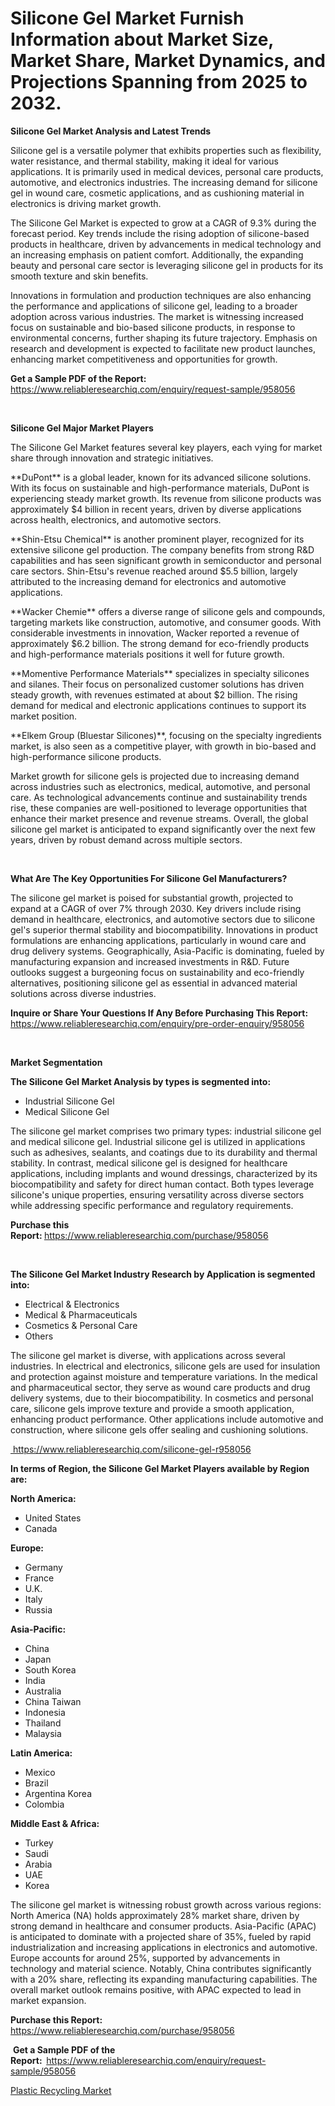 <p><h1>Silicone Gel Market Furnish Information about Market Size, Market Share, Market Dynamics, and Projections Spanning from 2025 to 2032.</h1></p><p><strong>Silicone Gel Market Analysis and Latest Trends</strong></p>
<p><p>Silicone gel is a versatile polymer that exhibits properties such as flexibility, water resistance, and thermal stability, making it ideal for various applications. It is primarily used in medical devices, personal care products, automotive, and electronics industries. The increasing demand for silicone gel in wound care, cosmetic applications, and as cushioning material in electronics is driving market growth.</p><p>The Silicone Gel Market is expected to grow at a CAGR of 9.3% during the forecast period. Key trends include the rising adoption of silicone-based products in healthcare, driven by advancements in medical technology and an increasing emphasis on patient comfort. Additionally, the expanding beauty and personal care sector is leveraging silicone gel in products for its smooth texture and skin benefits.</p><p>Innovations in formulation and production techniques are also enhancing the performance and applications of silicone gel, leading to a broader adoption across various industries. The market is witnessing increased focus on sustainable and bio-based silicone products, in response to environmental concerns, further shaping its future trajectory. Emphasis on research and development is expected to facilitate new product launches, enhancing market competitiveness and opportunities for growth.</p></p>
<p><strong>Get a Sample PDF of the Report:&nbsp;</strong> <a href="https://www.reliableresearchiq.com/enquiry/request-sample/958056?utm_campaign=2752&utm_medium=2&utm_source=Github&utm_content=ia&utm_term=02042025&utm_id=silicone-gel">https://www.reliableresearchiq.com/enquiry/request-sample/958056</a></p>
<p>&nbsp;</p>
<p><strong>Silicone Gel Major Market Players</strong></p>
<p><p>The Silicone Gel Market features several key players, each vying for market share through innovation and strategic initiatives.</p><p>**DuPont** is a global leader, known for its advanced silicone solutions. With its focus on sustainable and high-performance materials, DuPont is experiencing steady market growth. Its revenue from silicone products was approximately $4 billion in recent years, driven by diverse applications across health, electronics, and automotive sectors.</p><p>**Shin-Etsu Chemical** is another prominent player, recognized for its extensive silicone gel production. The company benefits from strong R&D capabilities and has seen significant growth in semiconductor and personal care sectors. Shin-Etsu's revenue reached around $5.5 billion, largely attributed to the increasing demand for electronics and automotive applications.</p><p>**Wacker Chemie** offers a diverse range of silicone gels and compounds, targeting markets like construction, automotive, and consumer goods. With considerable investments in innovation, Wacker reported a revenue of approximately $6.2 billion. The strong demand for eco-friendly products and high-performance materials positions it well for future growth.</p><p>**Momentive Performance Materials** specializes in specialty silicones and silanes. Their focus on personalized customer solutions has driven steady growth, with revenues estimated at about $2 billion. The rising demand for medical and electronic applications continues to support its market position.</p><p>**Elkem Group (Bluestar Silicones)**, focusing on the specialty ingredients market, is also seen as a competitive player, with growth in bio-based and high-performance silicone products. </p><p>Market growth for silicone gels is projected due to increasing demand across industries such as electronics, medical, automotive, and personal care. As technological advancements continue and sustainability trends rise, these companies are well-positioned to leverage opportunities that enhance their market presence and revenue streams. Overall, the global silicone gel market is anticipated to expand significantly over the next few years, driven by robust demand across multiple sectors.</p></p>
<p>&nbsp;</p>
<p><strong>What Are The Key Opportunities For Silicone Gel Manufacturers?</strong></p>
<p><p>The silicone gel market is poised for substantial growth, projected to expand at a CAGR of over 7% through 2030. Key drivers include rising demand in healthcare, electronics, and automotive sectors due to silicone gel's superior thermal stability and biocompatibility. Innovations in product formulations are enhancing applications, particularly in wound care and drug delivery systems. Geographically, Asia-Pacific is dominating, fueled by manufacturing expansion and increased investments in R&D. Future outlooks suggest a burgeoning focus on sustainability and eco-friendly alternatives, positioning silicone gel as essential in advanced material solutions across diverse industries.</p></p>
<p><strong>Inquire or Share Your Questions If Any Before Purchasing This Report:</strong> <a href="https://www.reliableresearchiq.com/enquiry/pre-order-enquiry/958056?utm_campaign=2752&utm_medium=2&utm_source=Github&utm_content=ia&utm_term=02042025&utm_id=silicone-gel">https://www.reliableresearchiq.com/enquiry/pre-order-enquiry/958056</a></p>
<p>&nbsp;</p>
<p><strong>Market Segmentation</strong></p>
<p><strong>The Silicone Gel Market Analysis by types is segmented into:</strong></p>
<p><ul><li>Industrial Silicone Gel</li><li>Medical Silicone Gel</li></ul></p>
<p><p>The silicone gel market comprises two primary types: industrial silicone gel and medical silicone gel. Industrial silicone gel is utilized in applications such as adhesives, sealants, and coatings due to its durability and thermal stability. In contrast, medical silicone gel is designed for healthcare applications, including implants and wound dressings, characterized by its biocompatibility and safety for direct human contact. Both types leverage silicone's unique properties, ensuring versatility across diverse sectors while addressing specific performance and regulatory requirements.</p></p>
<p><strong>Purchase this Report:&nbsp;</strong><a href="https://www.reliableresearchiq.com/purchase/958056?utm_campaign=2752&utm_medium=2&utm_source=Github&utm_content=ia&utm_term=02042025&utm_id=silicone-gel">https://www.reliableresearchiq.com/purchase/958056</a></p>
<p>&nbsp;</p>
<p><strong>The Silicone Gel Market Industry Research by Application is segmented into:</strong></p>
<p><ul><li>Electrical & Electronics</li><li>Medical & Pharmaceuticals</li><li>Cosmetics & Personal Care</li><li>Others</li></ul></p>
<p><p>The silicone gel market is diverse, with applications across several industries. In electrical and electronics, silicone gels are used for insulation and protection against moisture and temperature variations. In the medical and pharmaceutical sector, they serve as wound care products and drug delivery systems, due to their biocompatibility. In cosmetics and personal care, silicone gels improve texture and provide a smooth application, enhancing product performance. Other applications include automotive and construction, where silicone gels offer sealing and cushioning solutions.</p></p>
<p><a href="https://www.reliableresearchiq.com/silicone-gel-r958056?utm_campaign=2752&utm_medium=2&utm_source=Github&utm_content=ia&utm_term=02042025&utm_id=silicone-gel">&nbsp;https://www.reliableresearchiq.com/silicone-gel-r958056</a></p>
<p><strong>In terms of Region, the Silicone Gel Market Players available by Region are:</strong></p>
<p>
    <p> <strong> North America: </strong>
        <ul>
            <li>United States</li>
            <li>Canada</li>
        </ul>
        </p> 
    <p> <strong> Europe: </strong>
        <ul>
            <li>Germany</li>
            <li>France</li>
            <li>U.K.</li>
            <li>Italy</li>
            <li>Russia</li>
        </ul>
        </p> 
    <p> <strong> Asia-Pacific: </strong>
        <ul>
            <li>China</li>
            <li>Japan</li>
            <li>South Korea</li>
            <li>India</li>
            <li>Australia</li>
            <li>China Taiwan</li>
            <li>Indonesia</li>
            <li>Thailand</li>
            <li>Malaysia</li>
        </ul>
        </p> 
    <p> <strong> Latin America: </strong>
        <ul>
            <li>Mexico</li>
            <li>Brazil</li>
            <li>Argentina Korea</li>
            <li>Colombia</li>
        </ul>
        </p> 
    <p> <strong> Middle East & Africa: </strong>
        <ul>
            <li>Turkey</li>
            <li>Saudi</li>
            <li>Arabia</li>
            <li>UAE</li>
            <li>Korea</li>
        </ul>
    </p>
    </p>
<p><p>The silicone gel market is witnessing robust growth across various regions: North America (NA) holds approximately 28% market share, driven by strong demand in healthcare and consumer products. Asia-Pacific (APAC) is anticipated to dominate with a projected share of 35%, fueled by rapid industrialization and increasing applications in electronics and automotive. Europe accounts for around 25%, supported by advancements in technology and material science. Notably, China contributes significantly with a 20% share, reflecting its expanding manufacturing capabilities. The overall market outlook remains positive, with APAC expected to lead in market expansion.</p></p>
<p><strong>Purchase this Report: </strong><a href="https://www.reliableresearchiq.com/purchase/958056?utm_campaign=2752&utm_medium=2&utm_source=Github&utm_content=ia&utm_term=02042025&utm_id=silicone-gel">https://www.reliableresearchiq.com/purchase/958056</a></p>
<p>&nbsp;<strong>Get a Sample PDF of the Report:&nbsp;&nbsp;</strong><a href="https://www.reliableresearchiq.com/enquiry/request-sample/958056?utm_campaign=2752&utm_medium=2&utm_source=Github&utm_content=ia&utm_term=02042025&utm_id=silicone-gel">https://www.reliableresearchiq.com/enquiry/request-sample/958056</a></p>
<p><strong></strong></p>
<p><p><a href="https://github.com/qetelosooya/Market-Research-Report-List-1/blob/main/plastic-recycling-market.md?utm_campaign=2752&utm_medium=2&utm_source=Github&utm_content=ia&utm_term=02042025&utm_id=silicone-gel">Plastic Recycling Market</a></p></p>